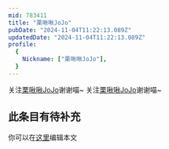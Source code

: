 ```yaml
---
mid: 783411
title: "栗啾啾JoJo"
pubDate: "2024-11-04T11:22:13.089Z"
updatedDate: "2024-11-04T11:22:13.089Z"
profile:
  {
    Nickname: ["栗啾啾JoJo"],
  }
---
```


关注[栗啾啾JoJo](https://space.bilibili.com/783411)谢谢喵~ 关注[栗啾啾JoJo](https://space.bilibili.com/783411)谢谢喵~

## 此条目有待补充
你可以在[这里](https://github.com/Yuhanawa/VTuber.ICU-Content/edit/master/v/栗啾啾JoJo/index.md)编辑本文
